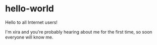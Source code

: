 # hello-world

Hello to all Internet users!

I'm xira and you're probably hearing about me for the first time, so soon everyone will know me.

